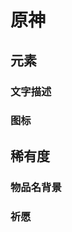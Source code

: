 # 原神

## 元素

### 文字描述

<ColorGroup type="text" default-contrast-color="#2B333D">
  <Color name="火" color="#FF9999" />
  <Color name="水" color="#80C0FF" />
  <Color name="冰" color="#99FFFF" />
  <Color name="雷" color="#FFACFF" />
  <Color name="草" color="#99FF88" />
  <Color name="风" color="#80FFD7" />
  <Color name="岩" color="#FFE699" />
</ColorGroup>

### 图标

<ColorGroup type="text" default-contrast-color="#2B333D">
  <Color name="火" color="#FFA971" />
  <Color name="水" color="#08E4FF" />
  <Color name="冰" color="#CFFFFF" />
  <Color name="雷" color="#DEBAFF" />
  <Color name="草" color="#B1EB29" />
  <Color name="风" color="#A6F7CF" />
  <Color name="岩" color="#F5D761" />
</ColorGroup>

## 稀有度

### 物品名背景

<ColorGroup type="background" default-contrast-color="#FFFFFF">
  <Color name="五星" color="#B86834" />
  <Color name="四星" color="#9E56DB" />
  <Color name="三星" color="#4F7CC4" />
  <Color name="二星" color="#2B8D71" />
  <Color name="一星" color="#707589" />
</ColorGroup>

### 祈愿

<ColorGroup type="background" default-contrast-color="#FFFFFF">
  <Color name="角色活动祈愿·火" color="#EF6A4B" />
  <Color name="角色活动祈愿·水" color="#478ECE" />
  <Color name="角色活动祈愿·风" color="#42A4A4" />
  <Color name="角色活动祈愿·岩" color="#D09A58" />
  <Color name="武器活动祈愿" color="#E69449" />
  <Color name="集录祈愿·晨风之诗" color="#42A4A4" />
  <Color name="常驻祈愿" color="#757CC8" />
</ColorGroup>
